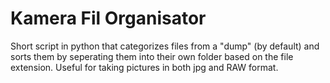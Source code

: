 # Kamera Fil Organisator
Short script in python that categorizes files from a "dump" (by default) and sorts them by seperating them into their own folder based on the file extension. Useful for taking pictures in both jpg and RAW format. 
